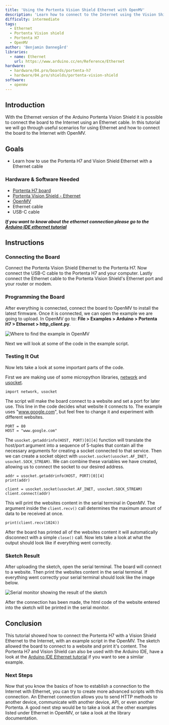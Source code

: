```yaml
---
title: 'Using the Portenta Vision Shield Ethernet with OpenMV'
description: 'Learn how to connect to the Internet using the Vision Shield Ethernet, Portenta H7 and OpenMV'
difficulty: intermediate
tags: 
  - Ethernet
  - Portenta Vision shield
  - Portenta H7
  - OpenMV
author: 'Benjamin Dannegård'
libraries:
  - name: Ethernet
    url: https://www.arduino.cc/en/Reference/Ethernet
hardware:
  - hardware/04.pro/boards/portenta-h7
  - hardware/04.pro/shields/portenta-vision-shield
software:
  - openmv
---
```


## Introduction 

With the Ethernet version of the Arduino Portenta Vision Shield it is possible to connect the board to the Internet using an Ethernet cable. In this tutorial we will go through useful scenarios for using Ethernet and how to connect the board to the Internet with OpenMV.

## Goals

- Learn how to use the Portenta H7 and Vision Shield Ethernet with a Ethernet cable

### Hardware & Software Needed

- [Portenta H7 board](https://store.arduino.cc/portenta-h7)
- [Portenta Vision Shield - Ethernet](https://store.arduino.cc/usa/portenta-vision-shield)
- [OpenMV](https://openmv.io/pages/download)
- Ethernet cable
- USB-C cable

***If you want to know about the ethernet connection please go to the [Arduino IDE ethernet tutorial](https://docs.arduino.cc/tutorials/portenta-vision-shield/vs-ard-eth#ethernet-connection)***

## Instructions

### Connecting the Board

Connect the Portenta Vision Shield Ethernet to the Portenta H7. Now connect the USB-C cable to the Portenta H7 and your computer. Lastly connect the Ethernet cable to the Portenta Vision Shield's Ethernet port and your router or modem.

### Programming the Board

After everything is connected, connect the board to OpenMV to install the latest firmware. Once it is connected, we can open the example we are going to upload. In OpenMV go to: **File > Examples > Arduino > Portenta H7 > Ethernet > http_client.py**.

![Where to find the example in OpenMV](assets/vs-eth-openmv-example.png)

Next we will look at some of the code in the example script.

### Testing It Out

Now lets take a look at some important parts of the code.

First we are making use of some micropython libraries, [network](http://docs.micropython.org/en/latest/library/network.html) and [usocket](http://docs.micropython.org/en/v1.14/library/usocket.html). 

```arduino
import network, usocket
```

The script will make the board connect to a website and set a port for later use. This line in the code decides what website it connects to. The example uses "www.google.com", but feel free to change it and experiment with different websites.

```arduino
PORT = 80
HOST = "www.google.com"
```

The `usocket.getaddrinfo(HOST, PORT)[0][4]` function will translate the host/port argument into a sequence of 5-tuples that contain all the necessary arguments for creating a socket connected to that service. Then we can create a socket object with `usocket.socket(usocket.AF_INET, usocket.SOCK_STREAM)`. We can combine these variables we have created, allowing us to connect the socket to our desired address. 

```arduino
addr = usocket.getaddrinfo(HOST, PORT)[0][4]
print(addr)

client = usocket.socket(usocket.AF_INET, usocket.SOCK_STREAM)
client.connect(addr)
```

This will print the websites content in the serial terminal in OpenMV. The argument inside the `client.recv()` call determines the maximum amount of data to be received at once.

```arduino
print(client.recv(1024))
```

After the board has printed all of the websites content it will automatically disconnect with a simple `close()` call. Now lets take a look at what the output should look like if everything went correctly.

### Sketch Result

After uploading the sketch, open the serial terminal. The board will connect to a website. Then print the websites content in the serial terminal. If everything went correctly your serial terminal should look like the image below.

![Serial monitor showing the result of the sketch](assets/vs-eth-openmv-serial.png)

After the connection has been made, the html code of the website entered into the sketch will be printed in the serial monitor. 

## Conclusion

This tutorial showed how to connect the Portenta H7 with a Vision Shield Ethernet to the Internet, with an example script in the OpenMV. The sketch allowed the board to connect to a website and print it's content. The Portenta H7 and Vision Shield can also be used with the Arduino IDE, have a look at the [Arduino IDE Ethernet tutorial](https://docs.arduino.cc/tutorials/portenta-vision-shield/vs-ard-eth) if you want to see a similar example.

### Next Steps

Now that you know the basics of how to establish a connection to the Internet with Ethernet,  you can try to create more advanced scripts with this connection.  An Ethernet connection allows you to send HTTP methods to another device, communicate with another device, API, or even another Portenta. A good next step would be to take a look at the other examples listed under Ethernet in OpenMV, or take a look at the library documentation.
